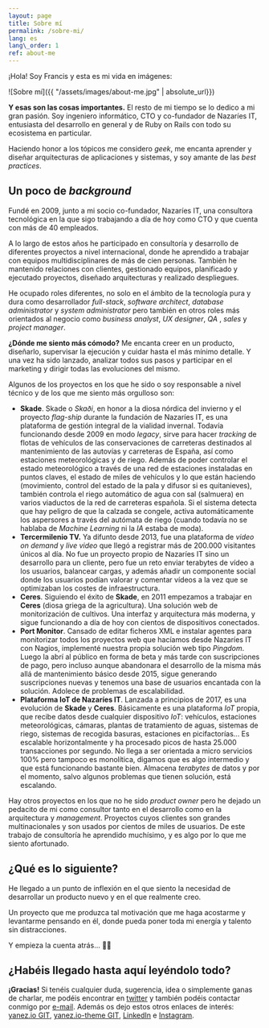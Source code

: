 ```yaml
---
layout: page
title: Sobre mí
permalink: /sobre-mi/
lang: es
lang\_order: 1
ref: about-me
---
```


¡Hola! Soy Francis y esta es mi vida en imágenes:

![Sobre mí]({{ "/assets/images/about-me.jpg" | absolute_url}})

**Y esas son las cosas importantes.** El resto de mi tiempo se lo dedico a mi gran pasión. Soy ingeniero informático, CTO y co-fundador de Nazaríes IT, entusiasta del desarrollo en general y de Ruby on Rails con todo su ecosistema en particular.

Haciendo honor a los tópicos me considero _geek_, me encanta aprender y diseñar arquitecturas de aplicaciones y sistemas, y soy amante de las _best practices_.

## Un poco de _background_

Fundé en 2009, junto a mi socio co-fundador, Nazaríes IT, una consultora tecnológica  en la que sigo trabajando a día de hoy como CTO y que cuenta con más de 40 empleados.

A lo largo de estos años he participado en consultoría y desarrollo de diferentes proyectos a nivel internacional, donde he aprendido a trabajar con equipos multidisciplinares de más de cien personas. También he mantenido relaciones con clientes, gestionado equipos, planificado y ejecutado proyectos, diseñado arquitecturas y realizado despliegues.

He ocupado roles diferentes, no solo en el ámbito de la tecnología pura y dura como desarrollador _full-stack_, _software architect_, _database administrator_ y _system administrator_  pero también en otros roles más orientados al negocio como _business analyst_, _UX designer_, _QA_ , _sales_ y _project manager_.

**¿Dónde me siento más cómodo?** Me encanta creer en un producto, diseñarlo, supervisar la ejecución y cuidar hasta el más mínimo detalle. Y una vez ha sido lanzado, analizar todos sus pasos y participar en el marketing y dirigir todas las evoluciones del mismo.

Algunos de los proyectos en los que he sido o soy responsable a nivel técnico y de los que me siento más orgulloso son:
- **Skade**. Skade o _Skaði_, en honor a la diosa nórdica del invierno y el proyecto _flag-ship_ durante la fundación de Nazaríes IT, es una plataforma de gestión integral de la vialidad invernal. Todavía funcionando desde 2009 en modo _legacy_, sirve para hacer _tracking_ de flotas de vehículos de las conservaciones de carreteras destinados al mantenimiento de las autovías y carreteras de España, así como estaciones meteorológicas y de riego. Además de poder controlar el estado meteorológico a través de una red de estaciones instaladas en puntos claves, el estado de miles de vehículos y lo que están haciendo (movimiento, control del estado de la pala y difusor si es quitanieves), también controla el riego automático de agua con sal (salmuera) en varios viaductos de la red de carreteras española. Si el sistema detecta que hay peligro de que la calzada se congele, activa automáticamente los aspersores a través del autómata de riego (cuando todavía no se hablaba de _Machine Learning_ ni la _IA_ estaba de moda).
- **Tercermilenio TV.** Ya difunto desde 2013, fue una plataforma de  _video on demand_  y _live video_ que llegó a registrar más de 200.000 visitantes únicos al día.  No fue un proyecto propio de Nazaríes IT sino un desarrollo para un cliente, pero fue un reto enviar terabytes de vídeo a los usuarios, balancear cargas, y además añadir un componente social donde los usuarios podían valorar y comentar vídeos a la vez que se optimizaban los costes de infraestructura.
- **Ceres**. Siguiendo el éxito de **Skade**, en 2011 empezamos a trabajar en **Ceres** (diosa griega de la agricultura). Una solución web de monitorización de cultivos. Una interfaz y arquitectura más moderna, y sigue funcionando a día de hoy con cientos de dispositivos conectados.
- **Port Monitor**. Cansado de editar ficheros XML e instalar agentes para monitorizar todos los proyectos web que hacíamos desde Nazaríes IT con Nagios, implementé nuestra propia solución web tipo _Pingdom_. Luego la abrí al público en forma de beta y más tarde con suscripciones de pago, pero incluso aunque abandonara el desarrollo de la misma más allá de mantenimiento básico desde 2015, sigue generando suscripciones nuevas y tenemos una base de usuarios encantada con la solución. Adolece de problemas de escalabilidad.
- **Plataforma IoT de Nazaríes IT**. Lanzada a principios de 2017, es una evolución de **Skade** y **Ceres**.  Básicamente es una plataforma _IoT_  propia, que recibe datos desde cualquier dispositivo _IoT_: vehículos, estaciones meteorológicas, cámaras, plantas de tratamiento de aguas, sistemas de riego, sistemas de recogida basuras, estaciones en picifactorías... Es escalable horizontalmente y ha procesado picos de hasta 25.000 transacciones por segundo. No llega a ser orientada a micro servicios 100% pero tampoco es monolítica, digamos que es algo intermedio y que está funcionando bastante bien. Almacena _terabytes_ de datos y por el momento, salvo algunos problemas que tienen solución, está escalando.

Hay otros proyectos en los que no he sido _product owner_ pero he dejado un pedacito de mi como consultor tanto en el desarrollo como en la arquitectura y _management_. Proyectos cuyos clientes son grandes multinacionales y son usados por cientos de miles de usuarios. De este trabajo de consultoría he aprendido muchísimo, y es algo por lo que me siento afortunado.

## ¿Qué es lo siguiente?

He llegado a un punto de inflexión en el que siento la necesidad de desarrollar un producto nuevo  y en el que realmente creo.

Un proyecto que me produzca tal  motivación que me haga acostarme y levantarme pensando en él, donde pueda poner toda mi energía y talento sin distracciones.

Y empieza la cuenta atrás... 🚀😉

## ¿Habéis llegado hasta aquí leyéndolo todo?

**¡Gracias!** Si tenéis cualquier duda, sugerencia, idea o simplemente ganas de charlar, me podéis encontrar en [twitter][1] y también podéis contactar conmigo por [e-mail][2]. Además os dejo estos otros enlaces de interés: [yanez.io GIT][3], [yanez.io-theme GIT][4], [LinkedIn][5] e [Instagram][6].


[1]:	https://twitter.com/fjyaniez "@fjyaniez"
[2]:	mailto:hi@yanez.io "e-mail"
[3]:	https://github.com/fjyaniez/yanez.io
[4]:	https://github.com/fjyaniez/yanez.io-theme
[5]:	https://www.linkedin.com/in/francisy
[6]:	https://www.instagram.com/niam.8/
